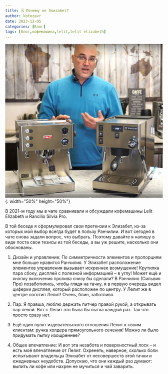 ```yaml
---
title: 🗒 Почему не Элизабет?
author: kofezavr
date: 2023-12-05
categories: [Блог]
tags: [блог,кофемашина,lelit,lelit elizabeth]
--- 
```

![Почему не Элизабет?](/assets/img/posts/23/12/elizabeth.jpg){: width="50%" height="50%"}

В 2021-м году мы в чате сравнивали и обсуждали кофемашины Lelit Elizabeth и Rancilio Silvia Pro.

В той беседе я сформулировал свои претензии к Элизабет, из-за которых мой выбор всегда будет в пользу Ранчилии. И вот сегодня в чате снова задали вопрос, что выбрать. Поэтому давайте я напишу в виде поста свои тезисы из той беседы, а вы уж решите, насколько они обоснованы.

1. Дизайн и управление: По симметричности элементов и пропорциям мне больше нравится Ранчилия. У Элизабет расположение элементов управления вызывает искреннее возмущение! Крутилка пара сбоку, дисплей с полезной информацией – в углу! Может ещё и кнопку включения пролива снизу бы сделали? В Ранчилио (Сильвия Про) позаботились, чтобы глядя на тачку, я в первую очередь видел циферки дисплея, который расположен по центру. У Лелит же в центре логотип Лелит! Очень, блин, заботливо.

2. Пар: Я правша, люблю держать питчер правой рукой, а открывать пар левой. Вот с Лелит это была бы пытка каждый раз. Так что просто сразу нет.

3. Ещё один пункт издевательского отношения Лелит к своим клиентам: ручка холдера прямоугольного сечения! Можно ли было придумать пытку изощреннее?

4. Общее впечатление: И вот эта незабота и поверхностный лоск – и есть моё впечатление от Лелит. Охренеть, наверное, сколько боли испытывают владельцы Элизабет от несовершеств этой тачки и ежедневных неудобств. Допускаю, что они каждый раз думают: выпить ли кофе или нахрен не мучиться и чай заварить.